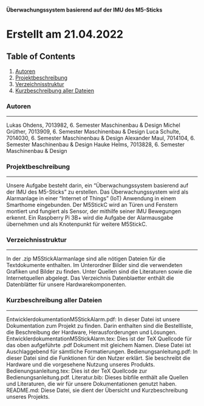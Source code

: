 #### Überwachungssystem basierend auf der IMU des M5-Sticks

# Erstellt am 21.04.2022

## Table of Contents
1. [Autoren](#autoren)
2. [Projektbeschreibung](#projektbeschreibung)
3. [Verzeichnisstruktur](#verzeichnisstruktur)
4. [Kurzbeschreibung aller Dateien](#kurzbeschreibung-aller-dateien)

### Autoren
***
Lukas Ohdens, 7013982, 6. Semester Maschinenbau & Design
Michel Grüther, 7013909, 6. Semester Maschinenbau & Design
Luca Schulte, 7014030, 6. Semester Maschinenbau & Design
Alexander Maul, 7014104, 6. Semester Maschinenbau & Design
Hauke Helms, 7013828, 6. Semester Maschinenbau & Design

### Projektbeschreibung
***
Unsere Aufgabe besteht darin, ein “Überwachungssystem basierend auf der IMU des M5-Sticks” zu erstellen. 
Das Überwachungssystem wird als Alarmanlage in einer “Internet of Things” (IoT) Anwendung in einem Smarthome eingebunden. 
Der M5StickC wird an Türen und Fenstern montiert und fungiert als Sensor, der mithilfe seiner IMU Bewegungen erkennt.
Ein Raspberry Pi 3B+ wird die Aufgabe der Alarmausgabe übernehmen und als Knotenpunkt für weitere M5StickC.

### Verzeichnisstruktur
***
In der .zip M5StickAlarmanlage sind alle nötigen Dateien für die Textdokumente enthalten.
Im Unterordner Bilder sind die verwendeten Grafiken und Bilder zu finden.
Unter Quellen sind die Literaturen sowie die Internetquellen abgelegt.
Das Verzeichnis Datenblaetter enthält die Datenblätter für unsere Hardwarekomponenten.

### Kurzbeschreibung aller Dateien
***
EntwicklerdokumentationM5StickAlarm.pdf: In dieser Datei ist unsere Dokumentation zum Projekt zu finden. Darin enthalten sind die Bestellliste, die Beschreibung der Hardware, Herausforderungen und Lösungen.
EntwicklerdokumentationM5StickAlarm.tex: Dies ist der TeX Quellcode für das oben aufgeführte .pdf Dokument mit gleichem Namen. Diese Datei ist Auschlaggebend für sämtliche Formatierungen.
Bedienungsanleitung.pdf: In dieser Datei sind die Funktionen für den Nutzer erklärt. Sie beschreibt die Hardware und die vorgesehene Nutzung unseres Produkts.
Bedienungsanleitung.tex: Dies ist der TeX Quellcode zur Bedienungsanleitung.pdf.
Literatur.bib: Dieses bibfile enthält alle Quellen und Literaturen, die wir für unsere Dokumentationen genutzt haben.
README.md: Diese Datei, sie dient der Übersicht und Kurzbeschreibung unseres Projekts.